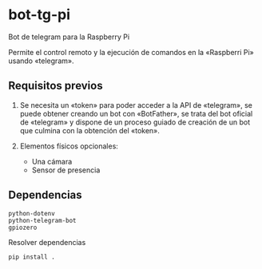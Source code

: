 # bot-tg-pi
Bot de telegram para la Raspberry Pi

Permite el control remoto y la ejecución de comandos en la «Raspberri Pi» usando «telegram».

## Requisitos previos

1) Se necesita un «token» para poder acceder a la API de «telegram», se puede obtener creando un bot con «BotFather», se trata del bot oficial de «telegram» y dispone de un proceso guiado de creación de un bot que culmina con la obtención del «token».

2) Elementos físicos opcionales: 
    - Una cámara 
    - Sensor de presencia

## Dependencias
    python-dotenv
    python-telegram-bot   
    gpiozero
Resolver dependencias

```
pip install .
```
  
